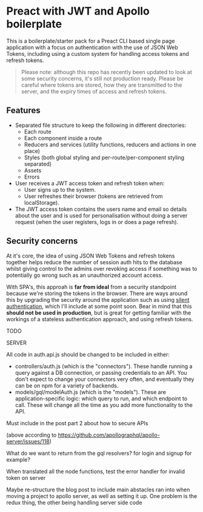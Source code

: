 # Preact with JWT and Apollo boilerplate

This is a boilerplate/starter pack for a Preact CLI based single page application with a focus on authentication with the use of JSON Web Tokens, including using a custom system for handling access tokens and refresh tokens.

> Please note: although this repo has recently been updated to look at some security concerns, it's still not production ready. Please be careful where tokens are stored, how they are transmitted to the server, and the expiry times of access and refresh tokens.

## Features

* Separated file structure to keep the following in different directories:
  * Each route
  * Each component inside a route
  * Reducers and services (utility functions, reducers and actions in one place)
  * Styles (both global styling and per-route/per-component styling separated)
  * Assets
  * Errors
* User receives a JWT access token and refresh token when:
  * User signs up to the system.
  * User refreshes their browser (tokens are retrieved from localStorage).
* The JWT access token contains the users name and email so details about the user and is used for personalisation without doing a server request (when the user registers, logs in or does a page refresh).

## Security concerns

At it's core, the idea of using JSON Web Tokens and refresh tokens together helps reduce the number of session auth hits to the database whilst giving control to the admins over revoking access if something was to potentially go wrong such as an unauthorized account access.

With SPA's, this approah is **far from ideal** from a security standpoint because we're storing the tokens in the browser. There are ways around this by upgrading the security around the application such as using [silent authentication](https://auth0.com/docs/api-auth/tutorials/silent-authentication), which I'll include at some point soon. Bear in mind that this **should not be used in production**, but is great for getting familiar with the workings of a stateless authentication approach, and using refresh tokens.



TODO

SERVER

All code in auth.api.js should be changed to be included in either:

* controllers/auth.js (which is the "connectors"). These handle running a query against a DB connection, or passing credentials to an API. You don't expect to change your connectors very often, and eventually they can be on npm for a variety of backends.
* models/gql/modelAuth.js (which is the "models"). These are application-specific logic: which query to run, and which endpoint to call. These will change all the time as you add more functionality to the API.

Must include in the post part 2 about how to secure APIs

(above according to https://github.com/apollographql/apollo-server/issues/118)

What do we want to return from the gql resolvers? for login and signup for example?

When translated all the node functions, test the error handler for invalid token on server

Maybe re-structure the blog post to include main abstacles ran into when moving a project to apollo server, as well as setting it up. One problem is the redux thing, the other being handling server side code
